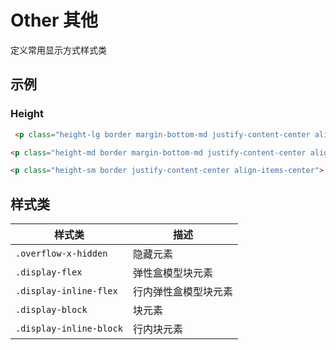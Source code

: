 # Other 其他
定义常用显示方式样式类

## 示例
### Height
```html
 <p class="height-lg border margin-bottom-md justify-content-center align-items-center">.height-lg 元素大尺寸高度</p>

<p class="height-md border margin-bottom-md justify-content-center align-items-center">.height-md 元素大尺寸高度</p>

<p class="height-sm border justify-content-center align-items-center">.height-sm 元素大尺寸高度</p>
```

## 样式类
样式类 | 描述
--- | ---
`.overflow-x-hidden` | 隐藏元素
`.display-flex` | 弹性盒模型块元素
`.display-inline-flex` | 行内弹性盒模型块元素
`.display-block` | 块元素
`.display-inline-block` | 行内块元素
